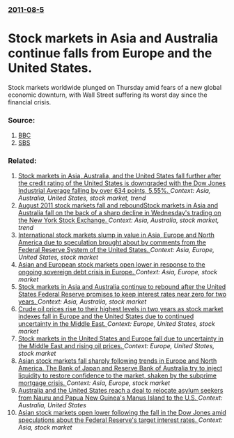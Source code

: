 ### [2011-08-5](/news/2011/08/5/index.md)

# Stock markets in Asia and Australia continue falls from Europe and the United States. 

Stock markets worldwide plunged on Thursday amid fears of a new global economic downturn, with Wall Street suffering its worst day since the financial crisis.


### Source:

1. [BBC](http://www.bbc.co.uk/news/business-14414669)
2. [SBS](http://www.sbs.com.au/news/article/1575610/Global-markets-plunge-on-recession-fears)

### Related:

1. [Stock markets in Asia, Australia, and the United States fall further after the credit rating of the United States is downgraded with the Dow Jones Industrial Average falling by over 634 points, 5.55%. ](/news/2011/08/8/stock-markets-in-asia-australia-and-the-united-states-fall-further-after-the-credit-rating-of-the-united-states-is-downgraded-with-the-dow.md) _Context: Asia, Australia, United States, stock market, trend_
2. [August 2011 stock markets fall and reboundStock markets in Asia and Australia fall on the back of a sharp decline in Wednesday's trading on the New York Stock Exchange. ](/news/2011/08/11/august-2011-stock-markets-fall-and-reboundpstock-markets-in-asia-and-australia-fall-on-the-back-of-a-sharp-decline-in-wednesday-s-trading-on.md) _Context: Asia, Australia, stock market, trend_
3. [International stock markets slump in value in Asia, Europe and North America due to speculation brought about by comments from the Federal Reserve System of the United States. ](/news/2010/08/11/international-stock-markets-slump-in-value-in-asia-europe-and-north-america-due-to-speculation-brought-about-by-comments-from-the-federal-r.md) _Context: Asia, Europe, United States, stock market_
4. [Asian and European stock markets open lower in response to the ongoing sovereign debt crisis in Europe. ](/news/2011/09/26/asian-and-european-stock-markets-open-lower-in-response-to-the-ongoing-sovereign-debt-crisis-in-europe.md) _Context: Asia, Europe, stock market_
5. [Stock markets in Asia and Australia continue to rebound after the United States Federal Reserve promises to keep interest rates near zero for two years. ](/news/2011/08/10/stock-markets-in-asia-and-australia-continue-to-rebound-after-the-united-states-federal-reserve-promises-to-keep-interest-rates-near-zero-fo.md) _Context: Asia, Australia, stock market_
6. [Crude oil prices rise to their highest levels in two years as stock market indexes fall in Europe and the United States due to continued uncertainty in the Middle East. ](/news/2011/02/28/crude-oil-prices-rise-to-their-highest-levels-in-two-years-as-stock-market-indexes-fall-in-europe-and-the-united-states-due-to-continued-unc.md) _Context: Europe, United States, stock market_
7. [Stock markets in the United States and Europe fall due to uncertainty in the Middle East and rising oil prices. ](/news/2011/02/23/stock-markets-in-the-united-states-and-europe-fall-due-to-uncertainty-in-the-middle-east-and-rising-oil-prices.md) _Context: Europe, United States, stock market_
8. [ Asian stock markets fall sharply following trends in Europe and North America. The Bank of Japan and Reserve Bank of Australia try to inject liquidity to restore confidence to the market, shaken by the subprime mortgage crisis. ](/news/2007/08/10/asian-stock-markets-fall-sharply-following-trends-in-europe-and-north-america-the-bank-of-japan-and-reserve-bank-of-australia-try-to-injec.md) _Context: Asia, Europe, stock market_
9. [Australia and the United States reach a deal to relocate asylum seekers from Nauru and Papua New Guinea's Manus Island to the U.S. ](/news/2016/11/13/australia-and-the-united-states-reach-a-deal-to-relocate-asylum-seekers-from-nauru-and-papua-new-guinea-s-manus-island-to-the-u-s.md) _Context: Australia, United States_
10. [Asian stock markets open lower following the fall in the Dow Jones amid speculations about the Federal Reserve's target interest rates. ](/news/2016/09/12/asian-stock-markets-open-lower-following-the-fall-in-the-dow-jones-amid-speculations-about-the-federal-reserve-s-target-interest-rates.md) _Context: Asia, stock market_
